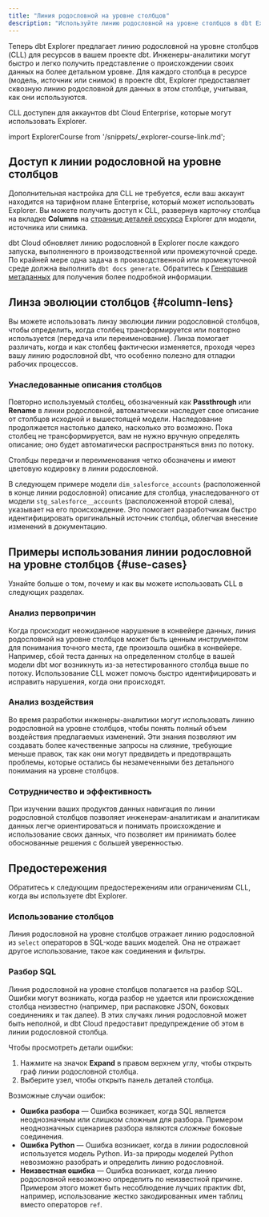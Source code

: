 ```yaml
---
title: "Линия родословной на уровне столбцов"
description: "Используйте линию родословной на уровне столбцов в dbt Explorer, чтобы получить детальное представление о ваших данных."
---
```


Теперь dbt Explorer предлагает линию родословной на уровне столбцов (CLL) для ресурсов в вашем проекте dbt. Инженеры-аналитики могут быстро и легко получить представление о происхождении своих данных на более детальном уровне. Для каждого столбца в ресурсе (модель, источник или снимок) в проекте dbt, Explorer предоставляет сквозную линию родословной для данных в этом столбце, учитывая, как они используются.

CLL доступен для аккаунтов dbt Cloud Enterprise, которые могут использовать Explorer.

<Lightbox src="/img/docs/collaborate/dbt-explorer/example-overview-cll.png" width="95%" title="Обзор линии родословной на уровне столбцов"/>

import ExplorerCourse from '/snippets/_explorer-course-link.md';

<ExplorerCourse />

## Доступ к линии родословной на уровне столбцов

Дополнительная настройка для CLL не требуется, если ваш аккаунт находится на тарифном плане Enterprise, который может использовать Explorer. Вы можете получить доступ к CLL, развернув карточку столбца на вкладке **Columns** на [странице деталей ресурса](/docs/collaborate/explore-projects#view-resource-details) Explorer для модели, источника или снимка.

dbt Cloud обновляет линию родословной в Explorer после каждого запуска, выполненного в производственной или промежуточной среде. По крайней мере одна задача в производственной или промежуточной среде должна выполнить `dbt docs generate`. Обратитесь к [Генерация метаданных](/docs/collaborate/explore-projects#generate-metadata) для получения более подробной информации.

<Lightbox src="/img/docs/collaborate/dbt-explorer/example-cll.png" width="40%" title="Пример вкладки Columns и где развернуть для CLL"/>

## Линза эволюции столбцов {#column-lens}

Вы можете использовать линзу эволюции линии родословной столбцов, чтобы определить, когда столбец трансформируется или повторно используется (передача или переименование). Линза помогает различать, когда и как столбец фактически изменяется, проходя через вашу линию родословной dbt, что особенно полезно для отладки рабочих процессов.

<Lightbox src="/img/docs/collaborate/dbt-explorer/example-evolution-lens.png" width="90%" title="Пример линзы эволюции столбцов"/>

### Унаследованные описания столбцов

Повторно используемый столбец, обозначенный как **Passthrough** или **Rename** в линии родословной, автоматически наследует свое описание от столбцов исходной и вышестоящей модели. Наследование продолжается настолько далеко, насколько это возможно. Пока столбец не трансформируется, вам не нужно вручную определять описание; оно будет автоматически распространяться вниз по потоку.

Столбцы передачи и переименования четко обозначены и имеют цветовую кодировку в линии родословной.

В следующем примере модели `dim_salesforce_accounts` (расположенной в конце линии родословной) описание для столбца, унаследованного от модели `stg_salesforce__accounts` (расположенной второй слева), указывает на его происхождение. Это помогает разработчикам быстро идентифицировать оригинальный источник столбца, облегчая внесение изменений в документацию.

<Lightbox src="/img/docs/collaborate/dbt-explorer/example-prop-inherit.jpg" width="100%" title="Пример линии родословной с распространенными и унаследованными описаниями столбцов."/>

## Примеры использования линии родословной на уровне столбцов {#use-cases}

Узнайте больше о том, почему и как вы можете использовать CLL в следующих разделах.

### Анализ первопричин

Когда происходит неожиданное нарушение в конвейере данных, линия родословной на уровне столбцов может быть ценным инструментом для понимания точного места, где произошла ошибка в конвейере. Например, сбой теста данных на определенном столбце в вашей модели dbt мог возникнуть из-за нетестированного столбца выше по потоку. Использование CLL может помочь быстро идентифицировать и исправить нарушения, когда они происходят.

### Анализ воздействия

Во время разработки инженеры-аналитики могут использовать линию родословной на уровне столбцов, чтобы понять полный объем воздействия предлагаемых изменений. Эти знания позволяют им создавать более качественные запросы на слияние, требующие меньше правок, так как они могут предвидеть и предотвращать проблемы, которые остались бы незамеченными без детального понимания на уровне столбцов.

### Сотрудничество и эффективность

При изучении ваших продуктов данных навигация по линии родословной столбцов позволяет инженерам-аналитикам и аналитикам данных легче ориентироваться и понимать происхождение и использование своих данных, что позволяет им принимать более обоснованные решения с большей уверенностью.

## Предостережения

Обратитесь к следующим предостережениям или ограничениям CLL, когда вы используете dbt Explorer.

### Использование столбцов

Линия родословной на уровне столбцов отражает линию родословной из `select` операторов в SQL-коде ваших моделей. Она не отражает другое использование, такое как соединения и фильтры.

### Разбор SQL

Линия родословной на уровне столбцов полагается на разбор SQL. Ошибки могут возникать, когда разбор не удается или происхождение столбца неизвестно (например, при распаковке JSON, боковых соединениях и так далее). В этих случаях линия родословной может быть неполной, и dbt Cloud предоставит предупреждение об этом в линии родословной столбца.

<Lightbox src="/img/docs/collaborate/dbt-explorer/example-parsing-error-pill.png" title="Пример предупреждения в полном графе линии родословной"/>

Чтобы просмотреть детали ошибки:
1. Нажмите на значок **Expand** в правом верхнем углу, чтобы открыть граф линии родословной столбца.
2. Выберите узел, чтобы открыть панель деталей столбца.

Возможные случаи ошибок:

- **Ошибка разбора** &mdash; Ошибка возникает, когда SQL является неоднозначным или слишком сложным для разбора. Примером неоднозначных сценариев разбора являются _сложные_ боковые соединения.
- **Ошибка Python** &mdash; Ошибка возникает, когда в линии родословной используется модель Python. Из-за природы моделей Python невозможно разобрать и определить линию родословной.
- **Неизвестная ошибка** &mdash; Ошибка возникает, когда линию родословной невозможно определить по неизвестной причине. Примером этого может быть несоблюдение лучших практик dbt, например, использование жестко закодированных имен таблиц вместо операторов `ref`.